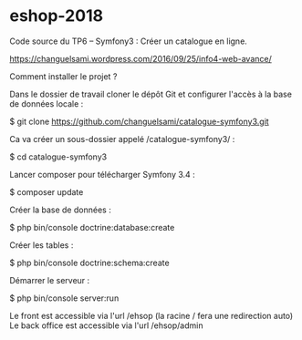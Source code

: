 eshop-2018
==========

Code source du TP6 – Symfony3 : Créer un catalogue en ligne.

https://changuelsami.wordpress.com/2016/09/25/info4-web-avance/

Comment installer le projet ?

Dans le dossier de travail cloner le dépôt Git et configurer l'accès à la base de données locale :

$ git clone https://github.com/changuelsami/catalogue-symfony3.git

Ca va créer un sous-dossier appelé /catalogue-symfony3/ :

$ cd catalogue-symfony3

Lancer composer pour télécharger Symfony 3.4 :

$ composer update

Créer la base de données : 

$ php bin/console doctrine:database:create

Créer les tables : 

$ php bin/console doctrine:schema:create

Démarrer le serveur :

$ php bin/console server:run

Le front est accessible via l'url /ehsop (la racine / fera une redirection auto)
Le back office est accessible via l'url /ehsop/admin
